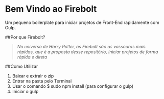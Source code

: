 # Bem Vindo ao Firebolt
Um pequeno boilerplate para iniciar projetos de Front-End rapidamente com Gulp.


##Por que Firebolt?
> *No universo de Harry Potter, as Firebolt são as vassouras mais rápidas, que é a proposta desse repositório, iniciar projetos de forma rápida e direta*

##Como Utilizar
1. Baixar e extrair o zip
2. Entrar na pasta pelo Terminal
3. Usar o comando $ sudo npm install (para configurar o gulp)
4. Iniciar o gulp